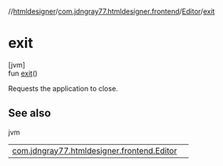 //[htmldesigner](../../../index.md)/[com.jdngray77.htmldesigner.frontend](../index.md)/[Editor](index.md)/[exit](exit.md)

# exit

[jvm]\
fun [exit](exit.md)()

Requests the application to close.

## See also

jvm

| | |
|---|---|
| [com.jdngray77.htmldesigner.frontend.Editor](stop.md) |  |
